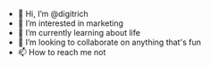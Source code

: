 - 👋 Hi, I’m @digitrich
- 👀 I’m interested in marketing
- 🌱 I’m currently learning about life
- 💞️ I’m looking to collaborate on anything that's fun
- 📫 How to reach me not

<!---
digitrich/digitrich is a ✨ special ✨ repository because its `README.md` (this file) appears on your GitHub profile.
You can click the Preview link to take a look at your changes.
--->
